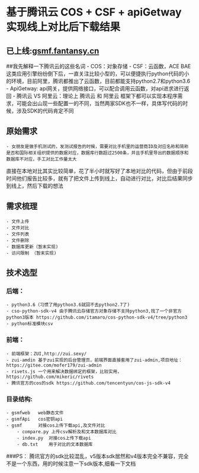 # 基于腾讯云 COS + CSF + apiGetway 实现线上对比后下载结果

## 已上线:[gsmf.fantansy.cn](gsmf.fantansy.cn)

##我先解释一下腾讯云的这些名词
	- COS：对象存储
	- CSF：云函数，ACE BAE 这类应用引擎纷纷倒下后，一直关注比较小型的，可以便捷执行python代码的小的环境，目前阿里，腾讯都推出了云函数，目前都能支持python2.7和python3.6
	- ApiGetway: api网关，提供网络接口，可以配合调用云函数，对api进求进行返回
	- 腾讯云 VS 阿里云：理论上 腾讯云 和 阿里云 框架下都可以实现本程序需求，可能会出山现一些配置一的不同，当然两家SDK也不一样，具体写代码的时候，涉及SDK的代码肯定不同

## 原始需求
	- 女朋友是做手机测试的，发测试报告的时候，需要对比手机里的运营商ID及对应名称和简称 是否和国际相关组织提供的数据对应，数据库行数超过2500条，并且手机里导出的数据顺序和数据库不对应，手工对比工作量太大
直接在本地对比其实比较简单，花了半小时就写好了本地对比的代码，但由于前段时间他们报告比较多，就有了把文件上传到线上，自动进行对比，对比后结果同步到线上，然后下载的想法

## 需求梳理
	- 文件上传
	- 文件对比
	- 文件列表
	- 文件删除
	- 数据库更新（暂末实现)
	- 访问限制 （暂末实现)

## 技术选型

### 后端：
	- python3.6（习惯了用python3.6就回不去python2.7了)
	- cso-python-sdk-v4 由于腾讯云存储官方对象存储不支持python3,找了一个非官方python3版本 https://github.com/itamaro/cos-python-sdk-v4/tree/python3
	- python标准模块csv

### 前端：
	- 前端框架：ZUI,http://zui.sexy/
	- zui-amdin 基于zui实现的后台管理页，前端界面直接套用了zui-admin,项目地址：https://gitee.com/mofer179/zui-admin
	- rivets.js 一个用来解决数据绑定的框架，比较实用，https://github.com/mikeric/rivets
	- 腾讯官方的cos的sdk https://github.com/tencentyun/cos-js-sdk-v4
### 目录结构:
	- gsmfweb	web静态文件
	- gsmfApi	cos密钥api
	- gsmf		对接cos上传下载api,及文件对比
		- compare.py 上传csv解析及和文本数据库对比
		- index.py 	对接cos上传下载api
		- db.txt	用于对比的文本数据库
###PS：
腾讯官方的sdk比较混乱，v5版本sdk居然和v4版本完全不兼容，完全不是一个东西，用的时候注意一下sdk版本,细看一下文档